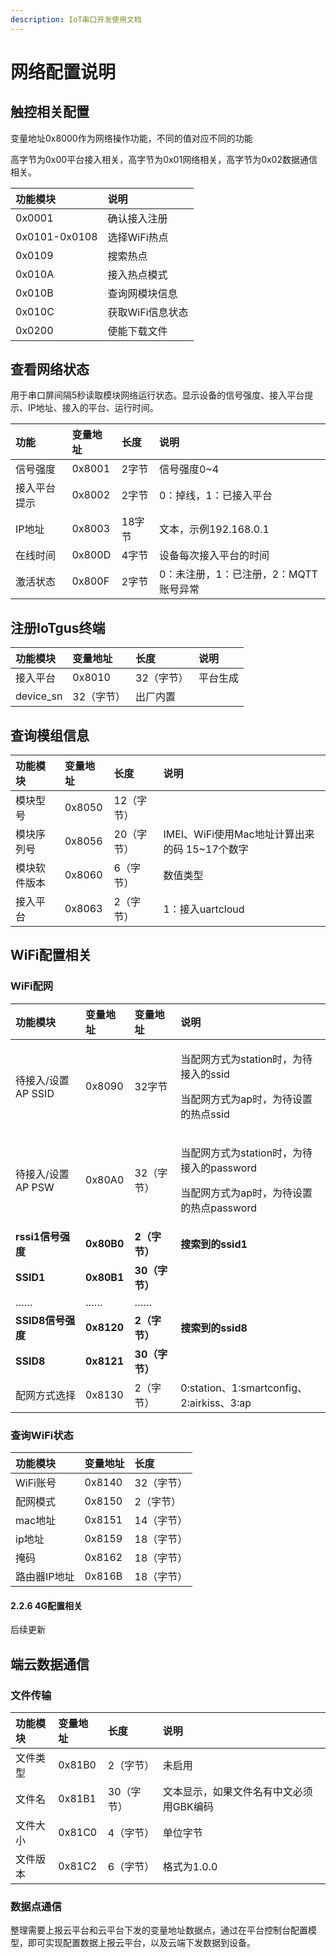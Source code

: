 ```yaml
---
description: IoT串口开发使用文档
---
```


# 网络配置说明

## 触控相关配置

变量地址0x8000作为网络操作功能，不同的值对应不同的功能

高字节为0x00平台接入相关，高字节为0x01网络相关，高字节为0x02数据通信相关。

| **功能模块** | **说明** |
| :--- | :--- |
| 0x0001 | 确认接入注册 |
| 0x0101-0x0108 | 选择WiFi热点 |
| 0x0109 | 搜索热点 |
| 0x010A | 接入热点模式 |
| 0x010B | 查询网模块信息 |
| 0x010C | 获取WiFi信息状态 |
| 0x0200 | 使能下载文件 |

## 查看网络状态

用于串口屏间隔5秒读取模块网络运行状态。显示设备的信号强度、接入平台提示、IP地址、接入的平台、运行时间。

| **功能** | **变量地址** | **长度** | **说明** |
| :--- | :--- | :--- | :--- |
| 信号强度 | 0x8001 | 2字节 | 信号强度0~4 |
| 接入平台提示 | 0x8002 | 2字节 | 0：掉线，1：已接入平台 |
| IP地址 | 0x8003 | 18字节 | 文本，示例192.168.0.1 |
| 在线时间 | 0x800D | 4字节 | 设备每次接入平台的时间 |
| 激活状态 | 0x800F | 2字节 | 0：未注册，1：已注册，2：MQTT账号异常 |

## 注册IoTgus终端

| **功能模块** | **变量地址** | **长度** | **说明** |
| :--- | :--- | :--- | :--- |
| 接入平台 | 0x8010 | 32（字节） | 平台生成 |
| device\_sn | 32（字节） | 出厂内置 |  |

## 查询模组信息

| **功能模块** | 变量地址 | 长度 | 说明 |
| :--- | :--- | :--- | :--- |
| 模块型号 | 0x8050 | 12（字节） |  |
| 模块序列号 | 0x8056 | 20（字节） | IMEI、WiFi使用Mac地址计算出来的码 15~17个数字 |
| 模块软件版本 | 0x8060 | 6（字节） | 数值类型 |
| 接入平台 | 0x8063 | 2（字节） | 1：接入uartcloud |

## WiFi配置相关

### WiFi配网

<table>
  <thead>
    <tr>
      <th style="text-align:left"><b>&#x529F;&#x80FD;&#x6A21;&#x5757;</b>
      </th>
      <th style="text-align:left">&#x53D8;&#x91CF;&#x5730;&#x5740;</th>
      <th style="text-align:left"><b>&#x53D8;&#x91CF;&#x5730;&#x5740;</b>
      </th>
      <th style="text-align:left">&#x8BF4;&#x660E;</th>
    </tr>
  </thead>
  <tbody>
    <tr>
      <td style="text-align:left">
        <p></p>
        <p>&#x5F85;&#x63A5;&#x5165;/&#x8BBE;&#x7F6E;AP SSID</p>
      </td>
      <td style="text-align:left">0x8090</td>
      <td style="text-align:left">32&#x5B57;&#x8282;</td>
      <td style="text-align:left">
        <p>&#x5F53;&#x914D;&#x7F51;&#x65B9;&#x5F0F;&#x4E3A;station&#x65F6;&#xFF0C;&#x4E3A;&#x5F85;&#x63A5;&#x5165;&#x7684;ssid</p>
        <p>&#x5F53;&#x914D;&#x7F51;&#x65B9;&#x5F0F;&#x4E3A;ap&#x65F6;&#xFF0C;&#x4E3A;&#x5F85;&#x8BBE;&#x7F6E;&#x7684;&#x70ED;&#x70B9;ssid</p>
      </td>
    </tr>
    <tr>
      <td style="text-align:left">&#x5F85;&#x63A5;&#x5165;/&#x8BBE;&#x7F6E;AP PSW</td>
      <td style="text-align:left">0x80A0</td>
      <td style="text-align:left">32&#xFF08;&#x5B57;&#x8282;&#xFF09;</td>
      <td style="text-align:left">
        <p>&#x5F53;&#x914D;&#x7F51;&#x65B9;&#x5F0F;&#x4E3A;station&#x65F6;&#xFF0C;&#x4E3A;&#x5F85;&#x63A5;&#x5165;&#x7684;password</p>
        <p>&#x5F53;&#x914D;&#x7F51;&#x65B9;&#x5F0F;&#x4E3A;ap&#x65F6;&#xFF0C;&#x4E3A;&#x5F85;&#x8BBE;&#x7F6E;&#x7684;&#x70ED;&#x70B9;password</p>
      </td>
    </tr>
    <tr>
      <td style="text-align:left"><b>rssi1&#x4FE1;&#x53F7;&#x5F3A;&#x5EA6;</b>
      </td>
      <td style="text-align:left"><b>0x80B0</b>
      </td>
      <td style="text-align:left"><b>2&#xFF08;&#x5B57;&#x8282;&#xFF09;</b>
      </td>
      <td style="text-align:left"><b>&#x641C;&#x7D22;&#x5230;&#x7684;ssid1</b>
      </td>
    </tr>
    <tr>
      <td style="text-align:left"><b>SSID1</b>
      </td>
      <td style="text-align:left"><b>0x80B1</b>
      </td>
      <td style="text-align:left"><b>30&#xFF08;&#x5B57;&#x8282;&#xFF09;</b>
      </td>
      <td style="text-align:left"></td>
    </tr>
    <tr>
      <td style="text-align:left">&#x2026;&#x2026;</td>
      <td style="text-align:left">&#x2026;&#x2026;</td>
      <td style="text-align:left">&#x2026;&#x2026;</td>
      <td style="text-align:left"></td>
    </tr>
    <tr>
      <td style="text-align:left"><b>SSID8&#x4FE1;&#x53F7;&#x5F3A;&#x5EA6;</b>
      </td>
      <td style="text-align:left"><b>0x8120</b>
      </td>
      <td style="text-align:left"><b>2&#xFF08;&#x5B57;&#x8282;&#xFF09;</b>
      </td>
      <td style="text-align:left"><b>&#x641C;&#x7D22;&#x5230;&#x7684;ssid8</b>
      </td>
    </tr>
    <tr>
      <td style="text-align:left"><b>SSID8</b>
      </td>
      <td style="text-align:left"><b>0x8121</b>
      </td>
      <td style="text-align:left"><b>30&#xFF08;&#x5B57;&#x8282;&#xFF09;</b>
      </td>
      <td style="text-align:left"></td>
    </tr>
    <tr>
      <td style="text-align:left">&#x914D;&#x7F51;&#x65B9;&#x5F0F;&#x9009;&#x62E9;</td>
      <td style="text-align:left">0x8130</td>
      <td style="text-align:left">2&#xFF08;&#x5B57;&#x8282;&#xFF09;</td>
      <td style="text-align:left">0:station&#x3001;1:smartconfig&#x3001;2:airkiss&#x3001;3:ap</td>
    </tr>
  </tbody>
</table>

### **查询WiFi状态**

| **功能模块** | **变量地址** | **长度** |
| :--- | :--- | :--- |
| WiFi账号 | 0x8140 | 32（字节） |
| 配网模式 | 0x8150 | 2（字节） |
| mac地址 | 0x8151 | 14（字节） |
| ip地址 | 0x8159 | 18（字节） |
| 掩码 | 0x8162 | 18（字节） |
| 路由器IP地址 | 0x816B | 18（字节） |

#### 2.2.6 4G配置相关 <a id="MtS00"></a>

后续更新

## 端云数据通信

### 文件传输

| **功能模块** | **变量地址** | **长度** | **说明** |
| :--- | :--- | :--- | :--- |
| 文件类型 | 0x81B0 | 2（字节） | 未启用 |
| 文件名 | 0x81B1 | 30（字节） | 文本显示，如果文件名有中文必须用GBK编码 |
| 文件大小  | 0x81C0 | 4（字节） | 单位字节 |
| 文件版本 | 0x81C2 | 6（字节） | 格式为1.0.0 |

### 数据点通信

整理需要上报云平台和云平台下发的变量地址数据点，通过在平台控制台配置模型，即可实现配置数据上报云平台，以及云端下发数据到设备。

